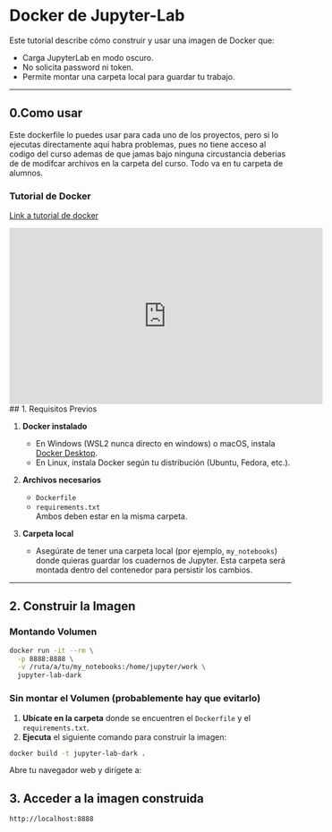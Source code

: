# Docker de Jupyter-Lab

Este tutorial describe cómo construir y usar una imagen de Docker que:

- Carga JupyterLab en modo oscuro.
- No solicita password ni token.
- Permite montar una carpeta local para guardar tu trabajo.

---
## 0.Como usar
Este dockerfile lo puedes usar para cada uno de los proyectos, pero si lo ejecutas directamente aqui habra problemas, pues no tiene acceso al codigo del curso ademas de que jamas bajo ninguna circustancia deberias de de modifcar archivos en la carpeta del curso. Todo va en tu carpeta de alumnos.  
### Tutorial de Docker
[Link a tutorial de docker](https://www.youtube.com/embed/CV_Uf3Dq-EU?start=74)
<iframe width="560" height="315" 
        src="https://www.youtube.com/embed/CV_Uf3Dq-EU?start=74" 
        title="YouTube video player" 
        frameborder="0" 
        allow="accelerometer; autoplay; clipboard-write; encrypted-media; gyroscope; picture-in-picture; web-share" 
        allowfullscreen>
</iframe>
## 1. Requisitos Previos

1. **Docker instalado**  
   - En Windows (WSL2 nunca directo en windows) o macOS, instala [Docker Desktop](https://www.docker.com/products/docker-desktop/).  
   - En Linux, instala Docker según tu distribución (Ubuntu, Fedora, etc.).

2. **Archivos necesarios**  
   - `Dockerfile`  
   - `requirements.txt`  
   Ambos deben estar en la misma carpeta.

3. **Carpeta local**  
   - Asegúrate de tener una carpeta local (por ejemplo, `my_notebooks`) donde quieras guardar los cuadernos de Jupyter. Esta carpeta será montada dentro del contenedor para persistir los cambios.

---

## 2. Construir la Imagen

### Montando Volumen
```bash
docker run -it --rm \
  -p 8888:8888 \
  -v /ruta/a/tu/my_notebooks:/home/jupyter/work \
  jupyter-lab-dark
```

### Sin montar el Volumen (probablemente hay que evitarlo)
1. **Ubícate en la carpeta** donde se encuentren el `Dockerfile` y el `requirements.txt`.  
2. **Ejecuta** el siguiente comando para construir la imagen:

```bash
docker build -t jupyter-lab-dark .
```
Abre tu navegador web y dirígete a:
## 3. Acceder a la imagen construida

```
http://localhost:8888

```